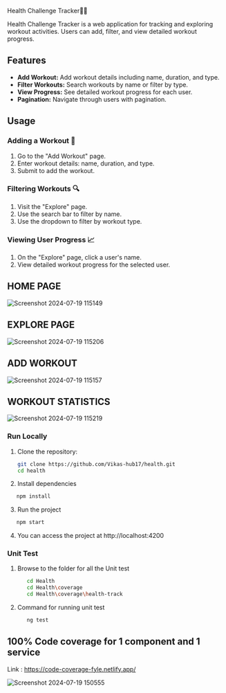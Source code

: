 Health Challenge Tracker🤸‍♂️

Health Challenge Tracker is a web application for tracking and exploring workout activities. Users can add, filter, and view detailed workout progress.

## Features

- **Add Workout:** Add workout details including name, duration, and type.
- **Filter Workouts:** Search workouts by name or filter by type.
- **View Progress:** See detailed workout progress for each user.
- **Pagination:** Navigate through users with pagination.

## Usage

### Adding a Workout 💪

1. Go to the "Add Workout" page.
2. Enter workout details: name, duration, and type.
3. Submit to add the workout.

### Filtering Workouts 🔍

1. Visit the "Explore" page.
2. Use the search bar to filter by name.
3. Use the dropdown to filter by workout type.

### Viewing User Progress 📈

1. On the "Explore" page, click a user's name.
2. View detailed workout progress for the selected user.

## HOME PAGE

![Screenshot 2024-07-19 115149](https://github.com/user-attachments/assets/40f292ac-37f7-4667-a39e-596dc457853f)


## EXPLORE PAGE

![Screenshot 2024-07-19 115206](https://github.com/user-attachments/assets/70f942af-3337-4ad7-bc05-4be5f1ef4958)


## ADD WORKOUT

![Screenshot 2024-07-19 115157](https://github.com/user-attachments/assets/ef9be631-0329-404e-a803-d68e65868485)

## WORKOUT STATISTICS

![Screenshot 2024-07-19 115219](https://github.com/user-attachments/assets/94d578a8-a504-435c-99dc-42fa2c835eb7)




### Run Locally

1. Clone the repository:

   ```bash
   git clone https://github.com/Vikas-hub17/health.git
   cd health
   ```

2. Install dependencies

```bash
   npm install
```

3. Run the project

```bash
   npm start
```

4. You can access the project at http://localhost:4200

### Unit Test

1. Browse to the folder for all the Unit test

   ```bash
      cd Health
      cd Health\coverage
      cd Health\coverage\health-track
   ```

2. Command for running unit test
   
   ```bash
      ng test
   ```

## 100% Code coverage for 1 component and 1 service 

Link : https://code-coverage-fyle.netlify.app/


![Screenshot 2024-07-19 150555](https://github.com/user-attachments/assets/53087679-9592-458c-bee4-d24805948674)



   
